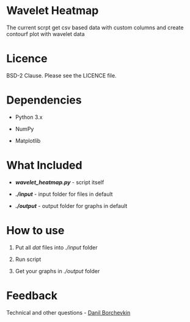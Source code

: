 # Wavelet Heatmap

The current scrpt get csv based data with custom columns and create contourf plot with wavelet data

# Licence

BSD-2 Clause. Please see the LICENCE file.

# Dependencies

* Python 3.x

* NumPy

* Matplotlib

# What Included

* ***wavelet_heatmap.py*** - script itself

* ***./input*** - input folder for files in default

* ***./output*** - output folder for graphs in default

# How to use

1. Put all *dat* files into *./input* folder

1. Run script

1. Get your graphs in *./output* folder

# Feedback

Technical and other questions - [Danil Borchevkin](https://github.com/DanilBorchevkin)